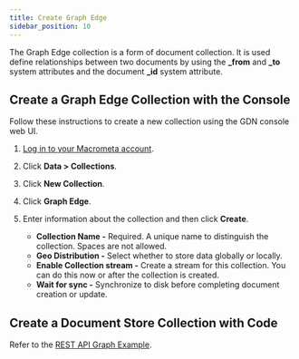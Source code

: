 ```yaml
---
title: Create Graph Edge
sidebar_position: 10
---
```


The Graph Edge collection is a form of document collection. It is used define relationships between two documents by using the **_from** and **_to** system attributes and the document **_id** system attribute.

## Create a Graph Edge Collection with the Console

Follow these instructions to create a new collection using the GDN console web UI.

1. [Log in to your Macrometa account](https://auth-play.macrometa.io/).
1. Click **Data > Collections**.
1. Click **New Collection**.
1. Click **Graph Edge**.
1. Enter information about the collection and then click **Create**.

   - **Collection Name -** Required. A unique name to distinguish the collection. Spaces are not allowed.
   - **Geo Distribution -** Select whether to store data globally or locally.
   - **Enable Collection stream -** Create a stream for this collection. You can do this now or after the collection is created.
   - **Wait for sync -** Synchronize to disk before completing document creation or update.

## Create a Document Store Collection with Code

Refer to the [REST API Graph Example](../../graphs/graph-examples/graph-api-example).
